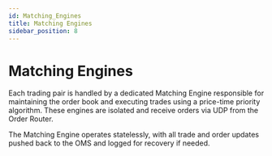 ```yaml
---
id: Matching_Engines
title: Matching Engines
sidebar_position: 8
---
```


# Matching Engines

Each trading pair is handled by a dedicated Matching Engine responsible for maintaining the order book and executing trades using a price-time priority algorithm. These engines are isolated and receive orders via UDP from the Order Router.

The Matching Engine operates statelessly, with all trade and order updates pushed back to the OMS and logged for recovery if needed.

<!-- ## Future Direction

In future versions, Matching Engines will generate **Zero-Knowledge Proofs (ZKPs)** to cryptographically prove that trades were matched correctly without revealing sensitive order data. This will improve auditability and trust in the system. -->